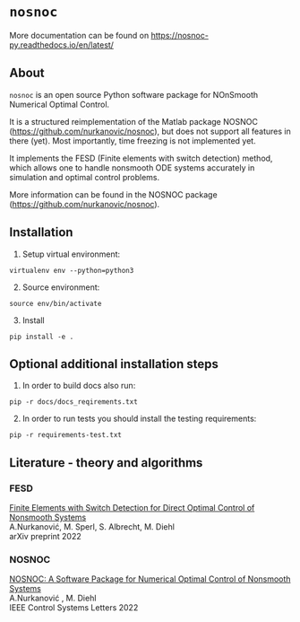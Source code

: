 # `nosnoc`

More documentation can be found on
https://nosnoc-py.readthedocs.io/en/latest/

## About
`nosnoc` is an open source Python software package for NOnSmooth Numerical Optimal Control.

It is a structured reimplementation of the Matlab package NOSNOC (https://github.com/nurkanovic/nosnoc), but does not support all features in there (yet).
Most importantly, time freezing is not implemented yet.

It implements the FESD (Finite elements with switch detection) method, which allows one to handle nonsmooth ODE systems accurately in simulation and optimal control problems.

More information can be found in the NOSNOC package (https://github.com/nurkanovic/nosnoc).


## Installation

1. Setup virtual environment:
```
virtualenv env --python=python3
```

2. Source environment:
```
source env/bin/activate
```

3. Install
```
pip install -e .
```

## Optional additional installation steps
1. In order to build docs also run:
```
pip -r docs/docs_reqirements.txt
```
2. In order to run tests you should install the testing requirements:
```
pip -r requirements-test.txt
```

## Literature - theory and algorithms

### FESD
[Finite Elements with Switch Detection for Direct Optimal Control of Nonsmooth Systems](https://arxiv.org/abs/2205.05337) \
A.Nurkanović, M. Sperl, S. Albrecht, M. Diehl \
arXiv preprint 2022


### NOSNOC

[NOSNOC: A Software Package for Numerical Optimal Control of Nonsmooth Systems](https://cdn.syscop.de/publications/Nurkanovic2022b.pdf) \
A.Nurkanović , M. Diehl \
IEEE Control Systems Letters 2022


<!-- TODO: uncomment this when time freezing is implemplemented -->
<!--
### Time - Freezing
[A Time-Freezing Approach for Numerical Optimal Control of Nonsmooth Differential Equations with State Jumps](https://cdn.syscop.de/publications/Nurkanovic2021.pdf) \
A. Nurkanović, T. Sartor, S. Albrecht, M. Diehl \
IEEE Control Systems Letters 2021

[The Time-Freezing Reformulation for Numerical Optimal Control of Complementarity Lagrangian Systems with State Jumps](https://arxiv.org/abs/2111.06759) \
A. Nurkanović, S. Albrecht, B. Brogliato, M. Diehl \
arXiv preprint 2021

[Continuous Optimization for Control of Hybrid Systems with Hysteresis via Time-Freezing](https://cdn.syscop.de/publications/Nurkanovic2022a.pdf) \
A.Nurkanović , M. Diehl \
IEEE Control Systems Letters 2022 -->
